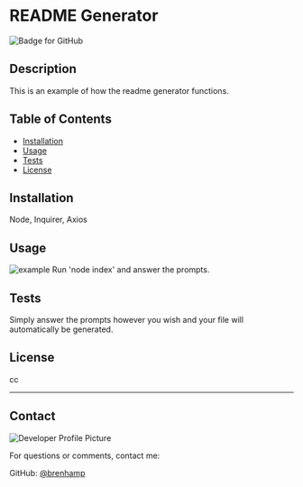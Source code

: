 # README Generator
  ![Badge for GitHub](https://img.shields.io/github/languages/top/brenhamp/readme-generator?style=flat&logo=appveyor) 


  ## Description


  This is an example of how the readme generator functions.
  ## Table of Contents
  * [Installation](#installation)
  * [Usage](#usage)
  * [Tests](#tests)
  * [License](#license)
  
  ## Installation
  
  Node, Inquirer, Axios 
  
  ## Usage
  ![example](./assets/video/video-example.gif)
  Run 'node index' and answer the prompts.
  
  ## Tests
  
  Simply answer the prompts however you wish and your file will automatically be generated.
  
  ## License
  
  cc
  
  ---
  
  ## Contact
  
  ![Developer Profile Picture](https://avatars.githubusercontent.com/u/90241529?v=4) 
  
  For questions or comments, contact me:
 
  GitHub: [@brenhamp](https://api.github.com/users/brenhamp)
  
